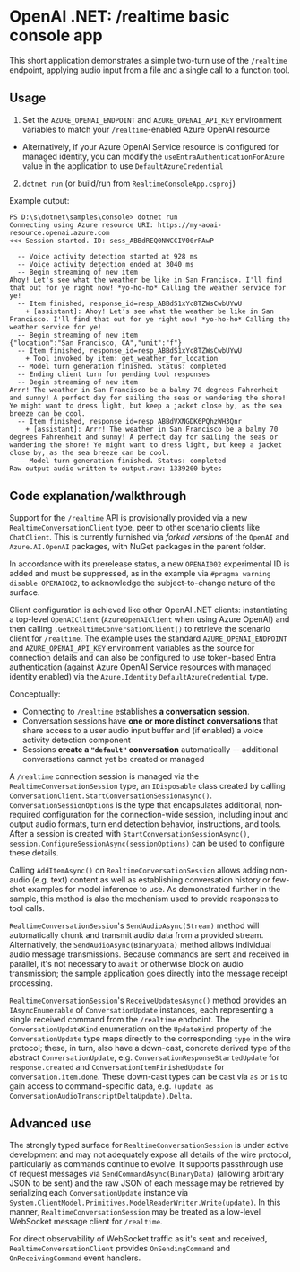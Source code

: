 # OpenAI .NET: /realtime basic console app

This short application demonstrates a simple two-turn use of the `/realtime` endpoint, applying audio input from a file and a single call to a function tool.

## Usage

1. Set the `AZURE_OPENAI_ENDPOINT` and `AZURE_OPENAI_API_KEY` environment variables to match your `/realtime`-enabled Azure OpenAI resource
  - Alternatively, if your Azure OpenAI Service resource is configured for managed identity, you can modify the `useEntraAuthenticationForAzure` value in the application to use `DefaultAzureCredential`
2. `dotnet run` (or build/run from `RealtimeConsoleApp.csproj`)

Example output:

```
PS D:\s\dotnet\samples\console> dotnet run
Connecting using Azure resource URI: https://my-aoai-resource.openai.azure.com
<<< Session started. ID: sess_ABBdREQ0NWCCIV00rPAwP

  -- Voice activity detection started at 928 ms
  -- Voice activity detection ended at 3040 ms
  -- Begin streaming of new item
Ahoy! Let's see what the weather be like in San Francisco. I'll find that out for ye right now! *yo-ho-ho* Calling the weather service for ye!
  -- Item finished, response_id=resp_ABBdS1xYc8TZWsCwbUYwU
    + [assistant]: Ahoy! Let's see what the weather be like in San Francisco. I'll find that out for ye right now! *yo-ho-ho* Calling the weather service for ye!
  -- Begin streaming of new item
{"location":"San Francisco, CA","unit":"f"}
  -- Item finished, response_id=resp_ABBdS1xYc8TZWsCwbUYwU
    + Tool invoked by item: get_weather_for_location
  -- Model turn generation finished. Status: completed
  -- Ending client turn for pending tool responses
  -- Begin streaming of new item
Arrr! The weather in San Francisco be a balmy 70 degrees Fahrenheit and sunny! A perfect day for sailing the seas or wandering the shore! Ye might want to dress light, but keep a jacket close by, as the sea breeze can be cool.
  -- Item finished, response_id=resp_ABBdVXNGDK6PQhzWH3Qnr
    + [assistant]: Arrr! The weather in San Francisco be a balmy 70 degrees Fahrenheit and sunny! A perfect day for sailing the seas or wandering the shore! Ye might want to dress light, but keep a jacket close by, as the sea breeze can be cool.
  -- Model turn generation finished. Status: completed
Raw output audio written to output.raw: 1339200 bytes
```

## Code explanation/walkthrough

Support for the `/realtime` API is provisionally provided via a new `RealtimeConversationClient` type, peer to other scenario clients like `ChatClient`. This is currently furnished via *forked versions* of the `OpenAI` and `Azure.AI.OpenAI` packages, with NuGet packages in the parent folder.

In accordance with its prerelease status, a new `OPENAI002` experimental ID is added and must be suppressed, as in the example via `#pragma warning disable OPENAI002`, to acknowledge the subject-to-change nature of the surface.

Client configuration is achieved like other OpenAI .NET clients: instantiating a top-level `OpenAIClient` (`AzureOpenAIClient` when using Azure OpenAI) and then calling `.GetRealtimeConversationClient()` to retrieve the scenario client for `/realtime`. The example uses the standard `AZURE_OPENAI_ENDPOINT` and `AZURE_OPENAI_API_KEY` environment variables as the source for connection details and can also be configured to use token-based Entra authentication (against Azure OpenAI Service resources with managed identity enabled) via the `Azure.Identity` `DefaultAzureCredential` type.

Conceptually:
- Connecting to `/realtime` establishes **a conversation session**.
- Conversation sessions have **one or more distinct conversations** that share access to a user audio input buffer and (if enabled) a voice activity detection component
- Sessions **create a `"default"` conversation** automatically -- additional conversations cannot yet be created or managed

A `/realtime` connection session is managed via the `RealtimeConversationSession` type, an `IDisposable` class created by calling `ConversationClient.StartConversationSessionAsync()`. `ConversationSessionOptions` is the type that encapsulates additional, non-required configuration for the connection-wide session, including input and output audio formats, turn end detection behavior, instructions, and tools. After a session is created with `StartConversationSessionAsync()`, `session.ConfigureSessionAsync(sessionOptions)` can be used to configure these details.

Calling `AddItemAsync()` on `RealtimeConversationSession` allows adding non-audio (e.g. text) content as well as establishing conversation history or few-shot examples for model inference to use. As demonstrated further in the sample, this method is also the mechanism used to provide responses to tool calls.

`RealtimeConversationSession`'s `SendAudioAsync(Stream)` method will automatically chunk and transmit audio data from a provided stream. Alternatively, the `SendAudioAsync(BinaryData)` method allows individual audio message transmissions. Because commands are sent and received in parallel, it's not necessary to `await` or otherwise block on audio transmission; the sample application goes directly into the message receipt processing.

`RealtimeConversationSession`'s `ReceiveUpdatesAsync()` method provides an `IAsyncEnumerable` of `ConversationUpdate` instances, each representing a single received command from the `/realtime` endpoint. The `ConversationUpdateKind` enumeration on the `UpdateKind` property of the `ConversationUpdate` type maps directly to the corresponding `type` in the wire protocol; these, in turn, also have a down-cast, concrete derived type of the abstract `ConversationUpdate`, e.g. `ConversationResponseStartedUpdate` for `response.created` and `ConversationItemFinishedUpdate` for `conversation.item.done`. These down-cast types can be cast via `as` or `is` to gain access to command-specific data, e.g. `(update as ConversationAudioTranscriptDeltaUpdate).Delta`.

## Advanced use

The strongly typed surface for `RealtimeConversationSession` is under active development and may not adequately expose all details of the wire protocol, particularly as commands continue to evolve. It supports passthrough use of request messages via `SendCommandAsync(BinaryData)` (allowing arbitrary JSON to be sent) and the raw JSON of each message may be retrieved by serializing each `ConversationUpdate` instance via `System.ClientModel.Primitives.ModelReaderWriter.Write(update)`. In this manner, `RealtimeConversationSession` may be treated as a low-level WebSocket message client for `/realtime`.

For direct observability of WebSocket traffic as it's sent and received, `RealtimeConversationClient` provides `OnSendingCommand` and `OnReceivingCommand` event handlers.